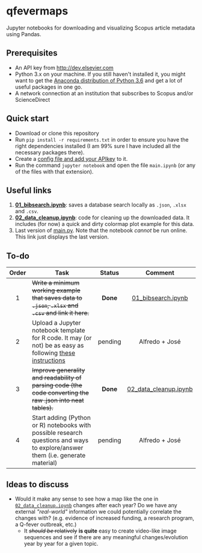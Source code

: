 # qfevermaps
Jupyter notebooks for downloading and visualizing Scopus article metadata using Pandas.

## Prerequisites
*   An API key from http://dev.elsevier.com
*   Python 3.x on your machine. If you still haven't installed it, you might want to get the [Anaconda distribution of Python 3.6](https://www.continuum.io/downloads) and get a lot of useful packages in one go.
*   A network connection at an institution that subscribes to Scopus and/or ScienceDirect

## Quick start
*   Download or clone this repository
*   Run `pip install -r requirements.txt` in order to ensure you have the right dependencies installed (I am 99% sure I have included all the necessary packages there).
*   Create a [config file and add your APIkey](https://github.com/ElsevierDev/elsapy/blob/master/CONFIG.md) to it.
*   Run the command `jupyter notebook` and open the file `main.ipynb` (or any of the files with that extension).

## Useful links
1. [**01_bibsearch.ipynb**](https://github.com/alfredocarella/qfeverdata/blob/master/01_bibsearch.ipynb): saves a database search locally as `.json`, `.xlsx` and `.csv`.
2. [**02_data_cleanup.ipynb**](https://github.com/alfredocarella/qfeverdata/blob/master/02_data_cleanup.ipynb): code for cleaning up the downloaded data. It includes (for now) a quick and dirty colormap plot example for this data.
3. Last version of [main.py](https://github.com/alfredocarella/qfeverdata/blob/master/main.ipynb). Note that the notebook *cannot* be run online. This link just displays the last version.

## To-do
| Order | Task          | Status        | Comment |
|:------:| ------------- |:-------------:| :--------:|
| 1      | ~~Write a minimum working example that saves data to `.json`, `.xlsx` and `.csv` and link it here.~~ | **Done** | [01_bibsearch.ipynb](https://github.com/alfredocarella/qfeverdata/blob/master/01_bibsearch.ipynb) |
| 2      | Upload a Jupyter notebook template for R code. It may (or not) be as easy as following [these instructions](https://irkernel.github.io/) | pending | Alfredo + José |
| 3      | ~~Improve generality and readability of parsing code (the code converting the raw .json into neat tables).~~ | **Done** | [02_data_cleanup.ipynb](https://github.com/alfredocarella/qfeverdata/blob/master/02_data_cleanup.ipynb) |
| 4      | Start adding (Python or R) notebooks with possible research questions and ways to explore/answer them (i.e. generate material) | pending | Alfredo + José |

## Ideas to discuss
* Would it make any sense to see how a map like the one in [`02_data_cleanup.ipynb`](https://github.com/alfredocarella/qfeverdata/blob/master/02_data_cleanup.ipynb) changes after each year?
Do we have any external *"real-world"* information we could potentially correlate the changes with? (e.g. evidence of increased funding, a research program, a Q-fever outbreak, etc.)
  * It ~~*should be* relatively~~ **is quite** easy to create video-like image sequences and see if there are any meaningful changes/evolution year by year for a given topic.

